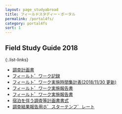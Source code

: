 ```yaml
---
layout: page_studyabroad
title: フィールドスタディー・ポータル
permalink: /portal4fs/
category: portal4fs
sort: 1
---
```


## Field Study Guide 2018

{:.list-links}
<ul class="portal4fs">
  <li><a href="https://github.com/gsc-aoyama/fieldstudy-guide4gsc/raw/master/FieldStudyGuide2018/FieldWorkPlanProposal2018.docx" class="doc" target="_blank">調査計画書</a></li>
  <li><a href="https://github.com/gsc-aoyama/fieldstudy-guide4gsc/raw/master/FieldStudyGuide2018/FieldWorkLog2018.docx" class="doc" target="_blank">フィールト゛ワーク記録</a></li>
  <li><a href="https://github.com/gsc-aoyama/fieldstudy-guide4gsc/raw/master/FieldStudyGuide2018/FieldWorkRecordSheet2018(rev.1130).xlsx" class="xls" target="_blank">フィールト゛ワーク実施時間集計表(2018/11/30 更新)</a></li>
  <li><a href="https://github.com/gsc-aoyama/fieldstudy-guide4gsc/raw/master/FieldStudyGuide2018/FieldWorkReport2018.docx" class="doc" target="_blank">フィールト゛ワーク実施報告書</a></li>
  <li><a href="https://github.com/gsc-aoyama/fieldstudy-guide4gsc/raw/master/FieldStudyGuide2018/FieldWorkReport2018.docx" class="doc" target="_blank">フィールト゛ワーク実施報告書</a></li>
  <li><a href="https://github.com/gsc-aoyama/www4gsc/raw/gh-pages/assets/docs/2018/09/8%20%E5%AE%BF%E6%B3%8A%E3%82%92%E4%BC%B4%E3%81%86%E8%AA%BF%E6%9F%BB%E7%AD%89_%E8%A8%88%E7%94%BB%E6%9B%B8_%E6%9B%B8%E5%BC%8F.docx" class="doc" target="_blank">宿泊を伴う調査等計画書書式</a></li>
  <li><a href="https://github.com/gsc-aoyama/templetes4fieldstudy/blob/master/v1.3/README.md" class="pop" target="_blank">調査結果報告用ホ゜スターテンフ゜レート</a></li>
</ul>

<!--
*   [調査計画書](https://github.com/gsc-aoyama/fieldstudy-guide4gsc/raw/master/FieldStudyGuide2018/FieldWorkPlanProposal2018.docx)
*   [フィールト゛ワーク記録](https://github.com/gsc-aoyama/fieldstudy-guide4gsc/raw/master/FieldStudyGuide2018/FieldWorkLog2018.docx)
*   [フィールト゛ワーク実施時間集計表](https://github.com/gsc-aoyama/fieldstudy-guide4gsc/raw/master/FieldStudyGuide2018/FieldWorkRecordSheet2018.xlsx)
*   [フィールト゛ワーク実施報告書](https://github.com/gsc-aoyama/fieldstudy-guide4gsc/raw/master/FieldStudyGuide2018/FieldWorkReport2018.docx)
*   [フィールト゛ワーク実施報告書](https://github.com/gsc-aoyama/fieldstudy-guide4gsc/raw/master/FieldStudyGuide2018/FieldWorkReport2018.docx)
*   [宿泊を伴う調査等計画書書式](https://github.com/gsc-aoyama/www4gsc/raw/gh-pages/assets/docs/2018/09/8%20%E5%AE%BF%E6%B3%8A%E3%82%92%E4%BC%B4%E3%81%86%E8%AA%BF%E6%9F%BB%E7%AD%89_%E8%A8%88%E7%94%BB%E6%9B%B8_%E6%9B%B8%E5%BC%8F.docx)
*   [調査結果報告用ホ゜スターテンフ゜レート](https://github.com/gsc-aoyama/templetes4fieldstudy/blob/master/v1.2/README.md)
-->

